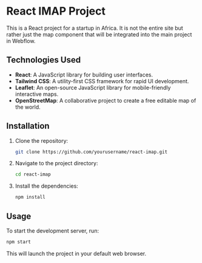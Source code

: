 # React IMAP Project

This is a React project for a startup in Africa. It is not the entire site but rather just the map component that will be integrated into the main project in Webflow.

## Technologies Used

- **React**: A JavaScript library for building user interfaces.
- **Tailwind CSS**: A utility-first CSS framework for rapid UI development.
- **Leaflet**: An open-source JavaScript library for mobile-friendly interactive maps.
- **OpenStreetMap**: A collaborative project to create a free editable map of the world.

## Installation

1. Clone the repository:
    ```bash
    git clone https://github.com/yourusername/react-imap.git
    ```
2. Navigate to the project directory:
    ```bash
    cd react-imap
    ```
3. Install the dependencies:
    ```bash
    npm install
    ```

## Usage

To start the development server, run:
```bash
npm start
```

This will launch the project in your default web browser.